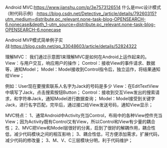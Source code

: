 Android MVC:https://www.jianshu.com/p/3e7573126514
什么是mvc设计模式 （附代码示例）:https://blog.csdn.net/Detective_/article/details/79260315?utm_medium=distribute.pc_relevant.none-task-blog-OPENSEARCH-6.nonecase&depth_1-utm_source=distribute.pc_relevant.none-task-blog-OPENSEARCH-6.nonecase

Android MVP模式简单例子实战:https://blog.csdn.net/qq_33048603/article/details/52824322

理解MVC：
我们通过示意图1来理解MVC是如何在Android上运作起来的。
View：与用户交互，响应用户的操作；
Control：接收View的事件请求、数据等，通知Model；
Model：Model接收到Control指令后，独立运作，将结果通知给View；

例如：User现在要搜索联系人名字为Jack的号码是多少
View：在EditTextView中填写了Jack，点击搜索按钮Button；
Control：接收到交互View发出的搜索请求，和字符串Jack，通知Model进行数据查询；
Model：Model接受到关键字Jack，进行名字匹配，完毕后，通过接口给View发送号码，通知View显示；

MVC特点：
1、通常Android中Activity充当Control，布局中的各种View控件充当View；因为Activity既有Control又有View，所以Control和View有少量的耦合性；
2、MVC把View和Model层很好的分离，启到了很好的解耦作用，耦合性低，减少代码模块之间的相互影响；
3、耦合性低，可方便添加需求，扩展代码，减少代码的修改量；
3、M、V、C三层模块分明，利于代码维护；